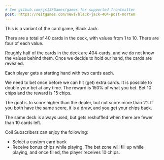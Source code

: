 ```yaml
---
# See github.com/js13kGames/games for supported frontmatter
post: https://reitgames.com/news/black-jack-404-post-mortem
---
```

This is a variant of the card game, Black Jack.

There are a total of 40 cards in the deck, with values from 1 to 10. There are four of each value.

Roughly half of the cards in the deck are 404-cards, and we do not know the values behind them. Once we decide to hold our hand, the cards are revealed.

Each player gets a starting hand with two cards each.

We need to bet once before we can hit (get) extra cards. It is possible to double your bet at any time. The reward is 150% of what you bet. Bet 10 chips and the reward is 15 chips.

The goal is to score higher than the dealer, but not score more than 21. If you both have the same score, it is a draw, and you get your chips back.

The same deck is always used, but gets reshuffled when there are fewer than 10 cards left.

Coil Subscribers can enjoy the following:
* Select a custom card back
* Receive bonus chips while playing. The bet zone will fill up while playing, and once filled, the player receives 10 chips.